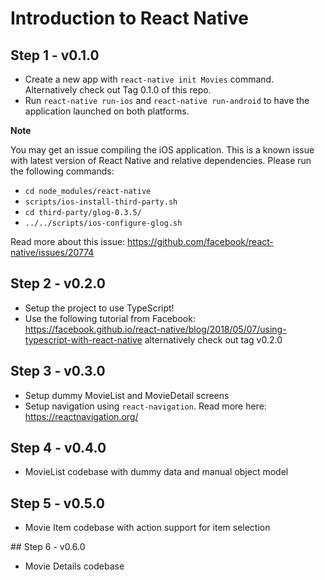 # Introduction to React Native

## Step 1 - v0.1.0
- Create a new app with `react-native init Movies` command. Alternatively check out Tag 0.1.0 of this repo.
- Run `react-native run-ios` and `react-native run-android` to have the application launched on both platforms.

**Note**

You may get an issue compiling the iOS application. This is a known issue with latest version of React Native and relative dependencies. Please run the following commands:   
- `cd node_modules/react-native`
- `scripts/ios-install-third-party.sh`
- `cd third-party/glog-0.3.5/`
- `../../scripts/ios-configure-glog.sh`     

Read more about this issue: https://github.com/facebook/react-native/issues/20774

## Step 2 - v0.2.0
- Setup the project to use TypeScript!
- Use the following tutorial from Facebook: https://facebook.github.io/react-native/blog/2018/05/07/using-typescript-with-react-native alternatively check out tag v0.2.0

## Step 3 - v0.3.0
- Setup dummy MovieList and MovieDetail screens
- Setup navigation using `react-navigation`. Read more here: https://reactnavigation.org/

## Step 4 - v0.4.0
- MovieList codebase with dummy data and manual object model

## Step 5 - v0.5.0
- Movie Item codebase with action support for item selection

## Step 6 - v0.6.0
- Movie Details codebase


